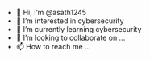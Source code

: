 - 👋 Hi, I’m @asath1245
- 👀 I’m interested in cybersecurity
- 🌱 I’m currently learning cybersecurity
- 💞️ I’m looking to collaborate on ...
- 📫 How to reach me ...

<!---
asath1245/asath1245 is a ✨ special ✨ repository because its `README.md` (this file) appears on your GitHub profile.
You can click the Preview link to take a look at your changes.
--->
